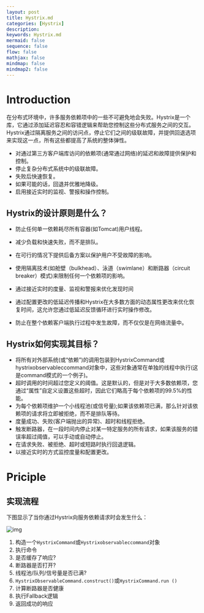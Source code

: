 ```yaml
---
layout: post
title: Hystrix.md
categories: [Hystrix]
description: 
keywords: Hystrix.md
mermaid: false
sequence: false
flow: false
mathjax: false
mindmap: false
mindmap2: false
---
```

# Introduction

在分布式环境中，许多服务依赖项中的一些不可避免地会失败。Hystrix是一个库，它通过添加延迟容忍和容错逻辑来帮助您控制这些分布式服务之间的交互。Hystrix通过隔离服务之间的访问点，停止它们之间的级联故障，并提供回退选项来实现这一点，所有这些都提高了系统的整体弹性。



- 对通过第三方客户端库访问的依赖项(通常通过网络)的延迟和故障提供保护和控制。
- 停止复杂分布式系统中的级联故障。
- 失败后快速恢复。
- 如果可能的话，回退并优雅地降级。
- 启用接近实时的监视、警报和操作控制。



## **Hystrix的设计原则是什么？**

- 防止任何单一依赖耗尽所有容器(如Tomcat)用户线程。

- 减少负载和快速失败，而不是排队。

- 在可行的情况下提供后备方案以保护用户不受故障的影响。

- 使用隔离技术(如舱壁（bulkhead）、泳道（swimlane）和断路器（circuit breaker）模式)来限制任何一个依赖项的影响。

- 通过接近实时的度量、监视和警报来优化发现时间

- 通过配置更改的低延迟传播和Hystrix在大多数方面的动态属性更改来优化恢复时间，这允许您通过低延迟反馈循环进行实时操作修改。

- 防止在整个依赖客户端执行过程中发生故障，而不仅仅是在网络流量中。

	

## **Hystrix如何实现其目标？**

- 将所有对外部系统(或“依赖”)的调用包装到HystrixCommand或hystrixobservableccommand对象中，这些对象通常在单独的线程中执行(这是command模式的一个例子)。
- 超时调用的时间超过您定义的阈值。这是默认的，但是对于大多数依赖项，您通过“属性”自定义设置这些超时，因此它们略高于每个依赖项的99.5%的性能。
- 为每个依赖项维护一个小线程池(或信号量);如果该依赖项已满，那么针对该依赖项的请求将立即被拒绝，而不是排队等待。
- 度量成功、失败(客户端抛出的异常)、超时和线程拒绝。
- 触发断路器，在一段时间内停止对某一特定服务的所有请求，如果该服务的错误率超过阈值，可以手动或自动停止。
- 在请求失败、被拒绝、超时或短路时执行回退逻辑。
- 以接近实时的方式监控度量和配置更改。



# Priciple

## 实现流程

下图显示了当你通过Hystrix向服务依赖请求时会发生什么：

![img](https://oss.xubighead.top/oss/image/202506/1930437359909834753.jpg)

1. 构造一个`HystrixCommand`或`Hystrixobservableccommand`对象
2. 执行命令
3. 是否缓存了响应?
4. 断路器是否打开?
5. 线程池/队列/信号量是否已满?
6. `HystrixObservableCommand.construct()`或`HystrixCommand.run ()`
7. 计算断路器是否健康
8. 执行Fallback逻辑
9. 返回成功的响应




